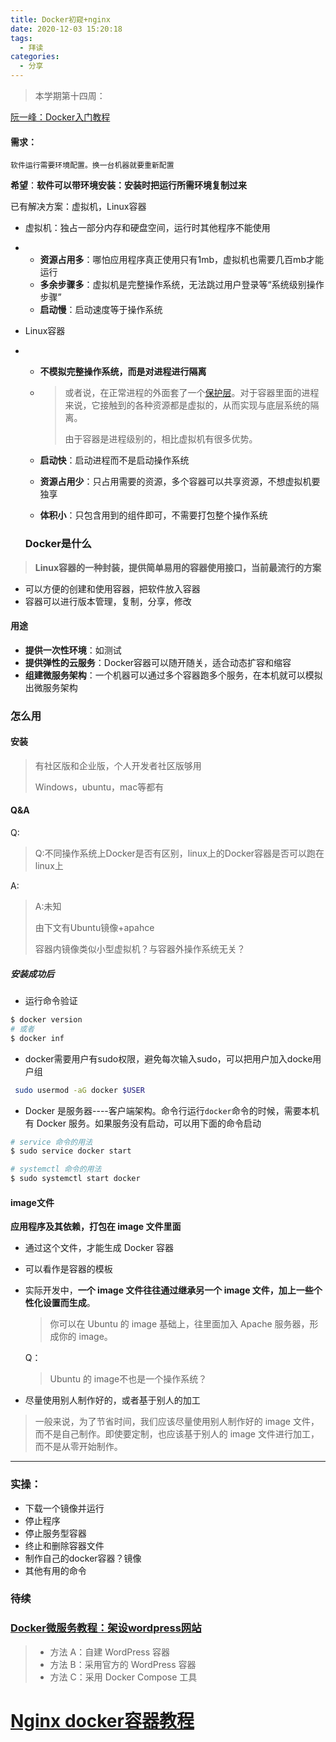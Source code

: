 ```yaml
---
title: Docker初窥+nginx
date: 2020-12-03 15:20:18
tags:
  - 拜读
categories:
  - 分享
---
```


> 本学期第十四周：



[阮一峰：Docker入门教程](http://www.ruanyifeng.com/blog/2018/02/docker-tutorial.html)

#### 需求：

`软件运行需要环境配置。换一台机器就要重新配置`

**希望**：**软件可以带环境安装：安装时把运行所需环境复制过来**

已有解决方案：虚拟机，Linux容器

* 虚拟机：独占一部分内存和硬盘空间，运行时其他程序不能使用

* * **资源占用多**：哪怕应用程序真正使用只有1mb，虚拟机也需要几百mb才能运行
  * **多余步骤多**：虚拟机是完整操作系统，无法跳过用户登录等“系统级别操作步骤”
  * **启动慢**：启动速度等于操作系统

* Linux容器

* * **不模拟完整操作系统，而是对进程进行隔离**

  * > 或者说，在正常进程的外面套了一个[保护层](https://opensource.com/article/18/1/history-low-level-container-runtimes)。对于容器里面的进程来说，它接触到的各种资源都是虚拟的，从而实现与底层系统的隔离。
    >
    > 由于容器是进程级别的，相比虚拟机有很多优势。

  * **启动快**：启动进程而不是启动操作系统

  * **资源占用少**：只占用需要的资源，多个容器可以共享资源，不想虚拟机要独享

  * **体积小**：只包含用到的组件即可，不需要打包整个操作系统

  ### Docker是什么

> **Linux容器的一种封装，提供简单易用的容器使用接口，当前最流行的方案**

* 可以方便的创建和使用容器，把软件放入容器
* 容器可以进行版本管理，复制，分享，修改

#### 用途

* **提供一次性环境**：如测试
* **提供弹性的云服务**：Docker容器可以随开随关，适合动态扩容和缩容
* **组建微服务架构**：一个机器可以通过多个容器跑多个服务，在本机就可以模拟出微服务架构

### 怎么用

#### 安装

> 有社区版和企业版，个人开发者社区版够用
>
> Windows，ubuntu，mac等都有

#### Q&A

Q:

>  Q:不同操作系统上Docker是否有区别，linux上的Docker容器是否可以跑在linux上

A:

> A:未知
>
> 由下文有Ubuntu镜像+apahce
>
> 容器内镜像类似小型虚拟机？与容器外操作系统无关？

##### 安装成功后

* 运行命令验证

```bash
$ docker version
# 或者
$ docker inf
```

* docker需要用户有sudo权限，避免每次输入sudo，可以把用户加入docke用户组

```bash
 sudo usermod -aG docker $USER
```

* Docker 是服务器----客户端架构。命令行运行`docker`命令的时候，需要本机有 Docker 服务。如果服务没有启动，可以用下面的命令启动

```bash
# service 命令的用法
$ sudo service docker start

# systemctl 命令的用法
$ sudo systemctl start docker
```

#### image文件

**应用程序及其依赖，打包在 image 文件里面**

* 通过这个文件，才能生成 Docker 容器

* 可以看作是容器的模板

* 实际开发中，**一个 image 文件往往通过继承另一个 image 文件，加上一些个性化设置而生成**。

  > 你可以在 Ubuntu 的 image 基础上，往里面加入 Apache 服务器，形成你的 image。

  Q：

  >  Ubuntu 的 image不也是一个操作系统？

* 尽量使用别人制作好的，或者基于别人的加工

> 一般来说，为了节省时间，我们应该尽量使用别人制作好的 image 文件，而不是自己制作。即使要定制，也应该基于别人的 image 文件进行加工，而不是从零开始制作。

---

### 实操：

* 下载一个镜像并运行
* 停止程序
* 停止服务型容器
* 终止和删除容器文件
* 制作自己的docker容器？镜像
* 其他有用的命令



### 待续

### [Docker微服务教程：架设wordpress网站](http://www.ruanyifeng.com/blog/2018/02/docker-wordpress-tutorial.html)

> - 方法 A：自建 WordPress 容器
> - 方法 B：采用官方的 WordPress 容器
> - 方法 C：采用 Docker Compose 工具

# [Nginx docker容器教程](http://www.ruanyifeng.com/blog/2018/02/nginx-docker.html)